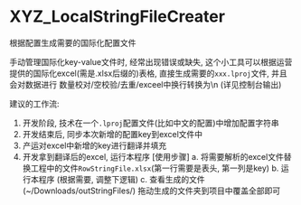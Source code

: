 # XYZ_LocalStringFileCreater

根据配置生成需要的国际化配置文件

手动管理国际化key-value文件时, 经常出现错误或缺失, 这个小工具可以根据运营提供的国际化excel(需是.xlsx后缀的)表格, 直接生成需要的```xxx.lproj```文件, 并且会对数据进行 数量校对/空校验/去重/exceel中换行转换为\n (详见控制台输出)

建议的工作流:
1. 开发阶段, 技术在一个```.lproj```配置文件(比如中文的配置)中增加配置字符串
2. 开发结束后, 同步本次新增的配置key到excel文件中
3. 产运对excel中新增的key进行翻译并填充
4. 开发拿到翻译后的excel, 运行本程序 [使用步骤]
    a.  将需要解析的excel文件替换工程中的文件```RowStringFile.xlsx```(第一行需要是表头, 第一列是key)
    b.  运行本程序 (根据需要, 调整下逻辑)
    c.  查看生成的文件(~/Downloads/outStringFiles/)  拖动生成的文件夹到项目中覆盖全部即可
